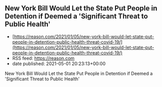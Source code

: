 ## New York Bill Would Let the State Put People in Detention if Deemed a 'Significant Threat to Public Health'
 - [https://reason.com/2021/01/05/new-york-bill-would-let-state-put-people-in-detention-public-health-threat-covid-19/](https://reason.com/2021/01/05/new-york-bill-would-let-state-put-people-in-detention-public-health-threat-covid-19/)
 - RSS feed: https://reason.com
 - date published: 2021-05-01 20:23:13+00:00

New York Bill Would Let the State Put People in Detention if Deemed a 'Significant Threat to Public Health'

